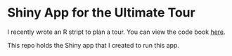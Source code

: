 # Shiny App for the Ultimate Tour

I recently wrote an R stript to plan a tour.  You can view the code book [here](https://rpubs.com/leehbi/tour).

This repo holds the Shiny app that I created to run this app.


